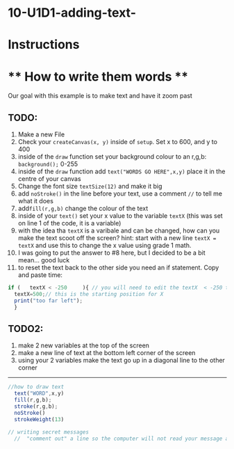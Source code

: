 # 10-U1D1-adding-text-
# Instructions  

 # ** How to write them words **
  Our goal with this example is to make text and have it zoom past
  
  
  ## TODO:
  1. Make a new File
  2. Check your `createCanvas(x, y)` inside of `setup`. Set x to 600, and y to 400
  3. inside of the `draw` function set your background colour to an r,g,b: `background();`  0-255
  4. inside of the `draw` function add `text("WORDS GO HERE",x,y)` place it in the centre of your canvas
  5. Change the font size `textSize(12)` and make it big 
  6. add `noStroke()` in the line before your text, use a comment `//` to tell me what it does
  7. add`fill(r,g,b)` change the colour of the text
  8. inside of your `text()` set your x value to the variable `textX` (this was set on line 1 of the code, it is a variable)
  9. with the idea tha `textX` is a varibale and can be changed, how can you make the text scoot off the screen? hint: start with a new line `textX = textX` and use this to change the x value using grade 1 math.
  10. I was going to put the answer to #8 here, but I decided to be a bit mean... good luck
  11. to reset the text back to the other side you need an if statement. Copy and paste time:
  ``` js  
  if (   textX < -250     ){ // you will need to edit the textX  < -250 to work for you
    textX=500;// this is the starting position for X
    print("too far left");
    }
```
## TODO2:
1. make 2 new variables at the top of the screen 
2. make a new line of text at the bottom left corner of the screen
3. using your 2 variables make the text go up in a diagonal line to the other corner 


---
``` js
//how to draw text
  text("WORD",x,y)
  fill(r,g,b);
  stroke(r,g,b);
  noStroke()
  strokeWeight(13)

// writing secret messages
  //  "comment out" a line so the computer will not read your message as code
```
